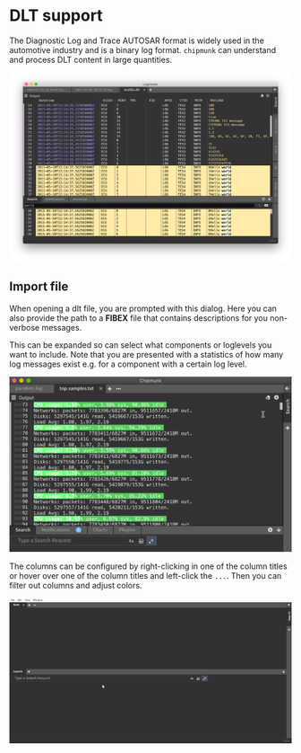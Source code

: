 # DLT support

The Diagnostic Log and Trace AUTOSAR format is widely used in the automotive industry and is a binary log format. `chipmunk` can understand and process DLT content in large quantities.

![](../images/dlt-support.png)

## Import file

When opening a dlt file, you are prompted with this dialog. Here you can also provide the path to a **FIBEX** file that contains descriptions for you non-verbose messages.

This can be expanded so can select what components or loglevels you want to include. Note that you are presented with a statistics of how many log messages exist e.g. for a component with a certain log level.

![](../images/import_dlt.gif)

The columns can be configured by right-clicking in one of the column titles or hover over one of the column titles and left-click the `...`. Then you can filter out columns and adjust colors.

![](../images/dlt_columns.gif)
